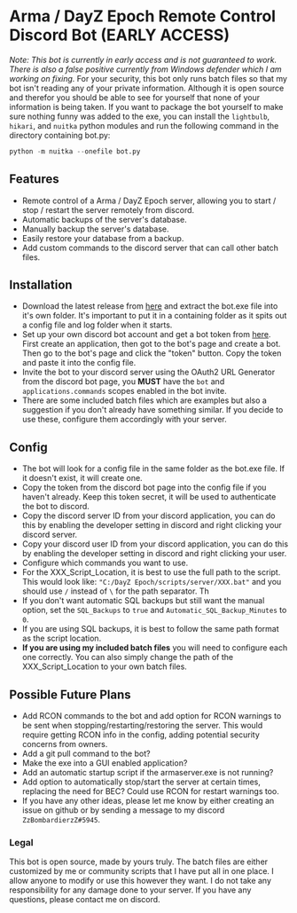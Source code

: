 # Arma / DayZ Epoch Remote Control Discord Bot (EARLY ACCESS)
*Note: This bot is currently in early access and is not guaranteed to work. There is also a false positive currently from Windows defender which I am working on fixing.*
For your security, this bot only runs batch files so that my bot isn't reading any of your private information. Although it is open source and therefor you should be able to see for yourself that none of your information is being taken. If you want to package the bot yourself to make sure nothing funny was added to the exe, you can install the `lightbulb`, `hikari`, and `nuitka` python modules and run the following command in the directory containing bot.py:
~~~py
python -m nuitka --onefile bot.py
~~~

## Features
- Remote control of a Arma / DayZ Epoch server, allowing you to start / stop / restart the server remotely from discord.
- Automatic backups of the server's database.
- Manually backup the server's database.
- Easily restore your database from a backup.
- Add custom commands to the discord server that can call other batch files.

## Installation
- Download the latest release from [here](https://github.com/ZzBombardierzZ/EpochRemote-DiscordBot/archive/refs/heads/main.zip) and extract the bot.exe file into it's own folder. It's important to put it in a containing folder as it spits out a config file and log folder when it starts.
- Set up your own discord bot account and get a bot token from [here](https://discordapp.com/developers/applications/me). First create an application, then got to the bot's page and create a bot. Then go to the bot's page and click the "token" button. Copy the token and paste it into the config file.
- Invite the bot to your discord server using the OAuth2 URL Generator from the discord bot page, you **MUST** have the `bot` and `applications.commands` scopes enabled in the bot invite.
- There are some included batch files which are examples but also a suggestion if you don't already have something similar. If you decide to use these, configure them accordingly with your server.

## Config
- The bot will look for a config file in the same folder as the bot.exe file. If it doesn't exist, it will create one.
- Copy the token from the discord bot page into the config file if you haven't already. Keep this token secret, it will be used to authenticate the bot to discord.
- Copy the discord server ID from your discord application, you can do this by enabling the developer setting in discord and right clicking your discord server.
- Copy your discord user ID from your discord application, you can do this by enabling the developer setting in discord and right clicking your user.
- Configure which commands you want to use.
- For the XXX_Script_Location, it is best to use the full path to the script. This would look like: `"C:/DayZ Epoch/scripts/server/XXX.bat"` and you should use `/` instead of `\` for the path separator. Th
- If you don't want automatic SQL backups but still want the manual option, set the `SQL_Backups` to `true` and `Automatic_SQL_Backup_Minutes` to `0`.
- If you are using SQL backups, it is best to follow the same path format as the script location.
- **If you are using my included batch files** you will need to configure each one correctly. You can also simply change the path of the XXX_Script_Location to your own batch files.


## Possible Future Plans
- Add RCON commands to the bot and add option for RCON warnings to be sent when stopping/restarting/restoring the server. This would require getting RCON info in the config, adding potential security concerns from owners.
- Add a git pull command to the bot?
- Make the exe into a GUI enabled application?
- Add an automatic startup script if the armaserver.exe is not running?
- Add option to automatically stop/start the server at certain times, replacing the need for BEC? Could use RCON for restart warnings too.
- If you have any other ideas, please let me know by either creating an issue on github or by sending a message to my discord `ZzBombardierzZ#5945`.

### Legal
This bot is open source, made by yours truly. The batch files are either customized by me or community scripts that I have put all in one place. I allow anyone to modify or use this however they want. I do not take any responsibility for any damage done to your server. If you have any questions, please contact me on discord.